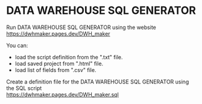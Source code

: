 # DATA WAREHOUSE SQL GENERATOR

Run  DATA WAREHOUSE SQL GENERATOR using the website <br>
https://dwhmaker.pages.dev/DWH_maker

You can:
- load the script definition from the ".txt" file.
- load saved project from ".html" file.
- load list of fields from ".csv" file.


Create a definition file for the DATA WAREHOUSE SQL GENERATOR using the SQL script <br>
https://dwhmaker.pages.dev/DWH_maker.sql
